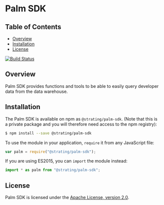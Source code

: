 # Palm SDK

## Table of Contents

 * [Overview](#overview)
 * [Installation](#installation)
 * [License](#license)


[![Build Status](https://travis-ci.org/ArwinStrating/palm-sdk.svg?branch=master)](https://travis-ci.org/ArwinStrating/palm-sdk)

## Overview

Palm SDK provides functions and tools to be able to easily query developer data from the data warehouse.


## Installation

The Palm SDK is available on npm as `@strating/palm-sdk`. (Note that this is a private package and you will therefore need access to the npm registry):

```bash
$ npm install --save @strating/palm-sdk
```

To use the module in your application, `require` it from any JavaScript file:

```js
var palm = require("@strating/palm-sdk");
```

If you are using ES2015, you can `import` the module instead:

```js
import * as palm from "@strating/palm-sdk";
```

## License

Palm SDK is licensed under the
[Apache License, version 2.0](http://www.apache.org/licenses/LICENSE-2.0).
